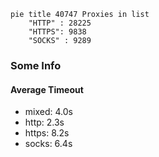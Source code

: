 
```mermaid
pie title 40747 Proxies in list
    "HTTP" : 28225
    "HTTPS": 9838
    "SOCKS" : 9289
```

### Some Info
#### Average Timeout

- mixed: 4.0s
- http: 2.3s
- https: 8.2s
- socks: 6.4s